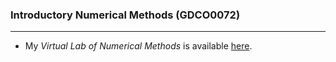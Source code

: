 ### Introductory Numerical Methods (GDCO0072)
---


- My *Virtual Lab of Numerical Methods* is available [here](https://github.com/gcpeixoto/ipynb-lab-metodos-numericos).
